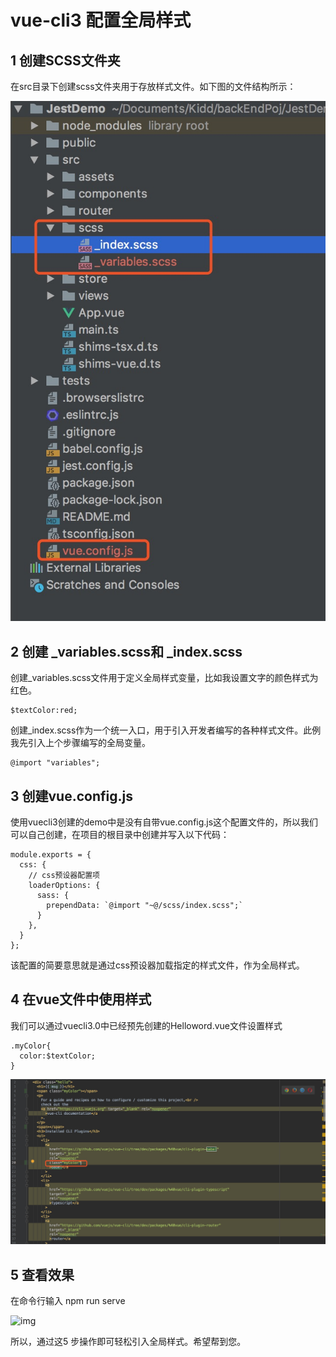 # vue-cli3 配置全局样式

## 1  创建SCSS文件夹

在src目录下创建scss文件夹用于存放样式文件。如下图的文件结构所示：

![img](https://github.com/Kidd-Ye/Kidd.github.io/blob/master/img/globalScss/docStru.png)

## 2  创建 _variables.scss和 _index.scss

创建_variables.scss文件用于定义全局样式变量，比如我设置文字的颜色样式为红色。

```
$textColor:red;
```

创建_index.scss作为一个统一入口，用于引入开发者编写的各种样式文件。此例我先引入上个步骤编写的全局变量。

```
@import "variables";
```

## 3  创建vue.config.js

使用vuecli3创建的demo中是没有自带vue.config.js这个配置文件的，所以我们可以自己创建，在项目的根目录中创建并写入以下代码：

```
module.exports = {
  css: {
    // css预设器配置项
    loaderOptions: {
      sass: {
        prependData: `@import "~@/scss/index.scss";`
      }
    },
  }
};
```

该配置的简要意思就是通过css预设器加载指定的样式文件，作为全局样式。

## 4  在vue文件中使用样式

我们可以通过vuecli3.0中已经预先创建的Helloword.vue文件设置样式

```
.myColor{
  color:$textColor;
}
```

![img](https://github.com/Kidd-Ye/Kidd.github.io/blob/master/img/globalScss/textColor.png)

## 5  查看效果

在命令行输入 npm run serve

![img](https://github.com/Kidd-Ye/Kidd.github.io/blob/master/img/globalScss/result)

所以，通过这5 步操作即可轻松引入全局样式。希望帮到您。




